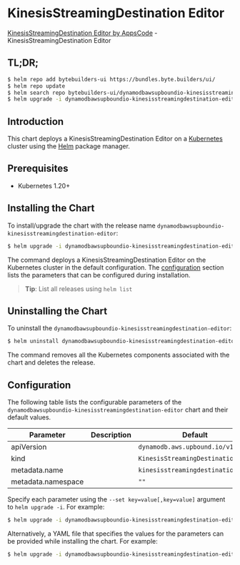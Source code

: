 # KinesisStreamingDestination Editor

[KinesisStreamingDestination Editor by AppsCode](https://byte.builders) - KinesisStreamingDestination Editor

## TL;DR;

```bash
$ helm repo add bytebuilders-ui https://bundles.byte.builders/ui/
$ helm repo update
$ helm search repo bytebuilders-ui/dynamodbawsupboundio-kinesisstreamingdestination-editor --version=v0.4.18
$ helm upgrade -i dynamodbawsupboundio-kinesisstreamingdestination-editor bytebuilders-ui/dynamodbawsupboundio-kinesisstreamingdestination-editor -n default --create-namespace --version=v0.4.18
```

## Introduction

This chart deploys a KinesisStreamingDestination Editor on a [Kubernetes](http://kubernetes.io) cluster using the [Helm](https://helm.sh) package manager.

## Prerequisites

- Kubernetes 1.20+

## Installing the Chart

To install/upgrade the chart with the release name `dynamodbawsupboundio-kinesisstreamingdestination-editor`:

```bash
$ helm upgrade -i dynamodbawsupboundio-kinesisstreamingdestination-editor bytebuilders-ui/dynamodbawsupboundio-kinesisstreamingdestination-editor -n default --create-namespace --version=v0.4.18
```

The command deploys a KinesisStreamingDestination Editor on the Kubernetes cluster in the default configuration. The [configuration](#configuration) section lists the parameters that can be configured during installation.

> **Tip**: List all releases using `helm list`

## Uninstalling the Chart

To uninstall the `dynamodbawsupboundio-kinesisstreamingdestination-editor`:

```bash
$ helm uninstall dynamodbawsupboundio-kinesisstreamingdestination-editor -n default
```

The command removes all the Kubernetes components associated with the chart and deletes the release.

## Configuration

The following table lists the configurable parameters of the `dynamodbawsupboundio-kinesisstreamingdestination-editor` chart and their default values.

|     Parameter      | Description |                   Default                    |
|--------------------|-------------|----------------------------------------------|
| apiVersion         |             | <code>dynamodb.aws.upbound.io/v1beta1</code> |
| kind               |             | <code>KinesisStreamingDestination</code>     |
| metadata.name      |             | <code>kinesisstreamingdestination</code>     |
| metadata.namespace |             | <code>""</code>                              |


Specify each parameter using the `--set key=value[,key=value]` argument to `helm upgrade -i`. For example:

```bash
$ helm upgrade -i dynamodbawsupboundio-kinesisstreamingdestination-editor bytebuilders-ui/dynamodbawsupboundio-kinesisstreamingdestination-editor -n default --create-namespace --version=v0.4.18 --set apiVersion=dynamodb.aws.upbound.io/v1beta1
```

Alternatively, a YAML file that specifies the values for the parameters can be provided while
installing the chart. For example:

```bash
$ helm upgrade -i dynamodbawsupboundio-kinesisstreamingdestination-editor bytebuilders-ui/dynamodbawsupboundio-kinesisstreamingdestination-editor -n default --create-namespace --version=v0.4.18 --values values.yaml
```
